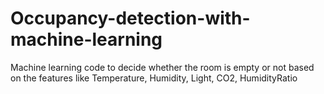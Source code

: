 # Occupancy-detection-with-machine-learning
Machine learning code to decide whether the room is empty or not based on the features like Temperature, Humidity, Light, CO2, HumidityRatio

